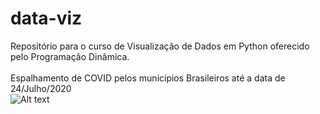# data-viz

Repositório para o curso de Visualização de Dados em Python oferecido pelo Programação Dinâmica.
<br>
<br>
Espalhamento de COVID pelos municípios Brasileiros até a data de 24/Julho/2020
<br>
![Alt text](/data-viz/espalhamento-brasil.png?raw=true "Optional Title")
</br>
</br>
</br>
